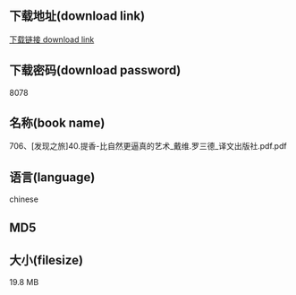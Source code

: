 ## 下载地址(download link)
[下载链接 download link](https://voluble-croquembouche-d321dc.netlify.app/?s=706%E3%80%81%5B%E5%8F%91%E7%8E%B0%E4%B9%8B%E6%97%85%5D40.%E6%8F%90%E9%A6%99-%E6%AF%94%E8%87%AA%E7%84%B6%E6%9B%B4%E9%80%BC%E7%9C%9F%E7%9A%84%E8%89%BA%E6%9C%AF_%E6%88%B4%E7%BB%B4.%E7%BD%97%E4%B8%89%E5%BE%B7_%E8%AF%91%E6%96%87%E5%87%BA%E7%89%88%E7%A4%BE.pdf)

## 下载密码(download password)
8078

## 名称(book name)
706、[发现之旅]40.提香-比自然更逼真的艺术_戴维.罗三德_译文出版社.pdf.pdf

## 语言(language)
chinese

## MD5


## 大小(filesize)
19.8 MB
